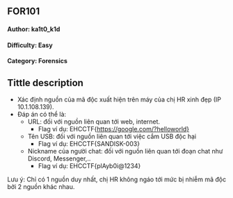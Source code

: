 
<h2>FOR101</h2>
<h4>Author: ka1t0_k1d</h4>
<h4>Difficulty: Easy</h4>
<h4>Category: Forensics</h4>


<h2>Tittle description</h2>

- Xác định nguồn của mã độc xuất hiện trên máy của chị HR xinh đẹp (IP 10.1.108.139).
- Đáp án có thể là:
    - URL: đối với nguồn liên quan tới web, internet.
      - Flag ví dụ: EHCCTF{https://google.com/?helloworld}
    - Tên USB: đối với nguồn liên quan tới việc cắm USB độc hại
      - Flag ví dụ: EHCCTF{SANDISK-003}
    - Nickname của người chat: đối với nguồn liên quan tới đoạn chat như Discord, Messenger,..  
      - Flag ví dụ: EHCCTF{plAyb0i@1234}

Lưu ý: Chỉ có 1 nguồn duy nhất, chị HR không ngáo tới mức bị nhiễm mã độc bởi 2 nguồn khác nhau.
